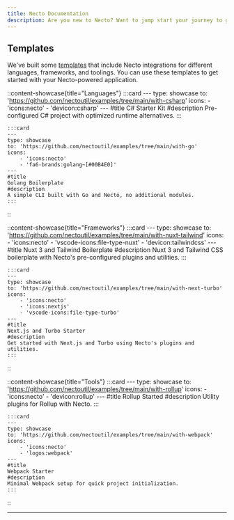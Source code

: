```yaml
---
title: Necto Documentation
description: Are you new to Necto? Want to jump start your journey to get developing as fast as possible? The fastest way to get started us by jumping in directly to a module for the language of your choice.
---    
```


## Templates

We've built some [templates](https://github.com/nectoutil/examples) that include Necto integrations for different languages, frameworks, and toolings. You can use these templates to get started with your Necto-powered application.

::content-showcase{title="Languages"}
    :::card
    ---
    type: showcase
    to: 'https://github.com/nectoutil/examples/tree/main/with-csharp'
    icons: 
        - 'icons:necto'
        - 'devicon:csharp'
    ---
    #title
    C# Starter Kit
    #description
    Pre-configured C# project with optimized runtime alternatives.
    ::: 

    :::card
    ---
    type: showcase
    to: 'https://github.com/nectoutil/examples/tree/main/with-go'
    icons: 
        - 'icons:necto'
        - 'fa6-brands:golang~[#00B4E0]'
    ---
    #title
    Golang Boilerplate
    #description
    A simple CLI built with Go and Necto, no additional modules.
    :::
::  

::content-showcase{title="Frameworks"}
    :::card
    ---
    type: showcase
    to: 'https://github.com/nectoutil/examples/tree/main/with-nuxt-tailwind'
    icons: 
        - 'icons:necto'
        - 'vscode-icons:file-type-nuxt'
        - 'devicon:tailwindcss'
    ---
    #title
    Nuxt 3 and Tailwind Boilerplate
    #description
    Nuxt 3 and Tailwind CSS boilerplate with Necto's pre-configured plugins and utilities.
    :::
    
    :::card
    ---
    type: showcase
    to: 'https://github.com/nectoutil/examples/tree/main/with-next-turbo'
    icons: 
        - 'icons:necto'
        - 'icons:nextjs'
        - 'vscode-icons:file-type-turbo'
    ---
    #title
    Next.js and Turbo Starter
    #description
    Get started with Next.js and Turbo using Necto's plugins and utilities.
    :::
::

::content-showcase{title="Tools"}
    :::card
    ---
    type: showcase
    to: 'https://github.com/nectoutil/examples/tree/main/with-rollup'
    icons: 
        - 'icons:necto'
        - 'devicon:rollup'
    ---
    #title
    Rollup Started
    #description
    Utility plugins for Rollup with Necto.
    :::

    :::card
    ---
    type: showcase
    to: 'https://github.com/nectoutil/examples/tree/main/with-webpack'
    icons: 
        - 'icons:necto'
        - 'logos:webpack'
    ---
    #title
    Webpack Starter
    #description
    Minimal Webpack setup for quick project initialization.
    :::
::

---
